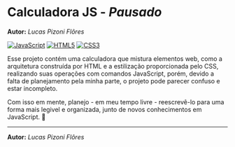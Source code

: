 <!-- VAR -->

[logo-js]: https://img.shields.io/badge/JavaScript-F7DF1E?style=for-the-badge&logo=javascript&logoColor=black
[logo-html]: https://img.shields.io/badge/HTML5-E34F26?style=for-the-badge&logo=html5&logoColor=white
[logo-css]: https://img.shields.io/badge/CSS3-5C2D91?style=for-the-badge&logo=css3&logoColor=white

<!-- INÍCIO -->

# Calculadora JS - *Pausado*

**Autor:** _Lucas Pizoni Flôres_

[![JavaScript][logo-js]](# 'JavaScript')
[![HTML5][logo-html]](# 'HTML5')
[![CSS3][logo-css]](# 'CSS3')  

Esse projeto contém uma calculadora que mistura elementos web, como a arquitetura construída por HTML e a estilização proporcionada pelo CSS, realizando suas operações com comandos JavaScript, porém, devido a falta de planejamento pela minha parte, o projeto pode parecer confuso e estar incompleto.

Com isso em mente, planejo - em meu tempo livre - reescrevê-lo para uma forma mais legivel e organizada, junto de novos conhecimentos em JavaScript. 🙂

****************************

**Autor:** *Lucas Pizoni Flôres*
